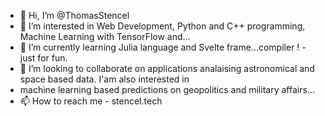 - 👋 Hi, I’m @ThomasStencel
- 👀 I’m interested in Web Development, Python and C++ programming, Machine Learning with TensorFlow and...
- 🌱 I’m currently learning Julia language and Svelte frame...compiler ! - just for fun.
- 💞️ I’m looking to collaborate on applications analaising astronomical and space based data. I'am also interested in 
-    machine learning based predictions on geopolitics and military affairs...
- 📫 How to reach me - stencel.tech


